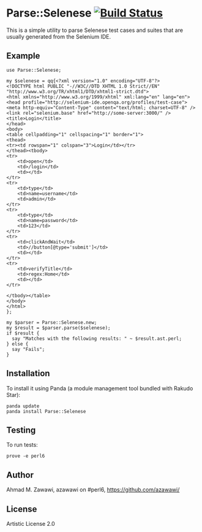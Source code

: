 # Parse::Selenese [![Build Status](https://travis-ci.org/azawawi/perl6-parse-selenese.svg?branch=master)](https://travis-ci.org/azawawi/perl6-parse-selenese)

This is a simple utility to parse Selenese test cases and suites that are
usually generated from the Selenium IDE.

## Example

```Perl6
use Parse::Selenese;

my $selenese = qq{<?xml version="1.0" encoding="UTF-8"?>
<!DOCTYPE html PUBLIC "-//W3C//DTD XHTML 1.0 Strict//EN" "http://www.w3.org/TR/xhtml1/DTD/xhtml1-strict.dtd">
<html xmlns="http://www.w3.org/1999/xhtml" xml:lang="en" lang="en">
<head profile="http://selenium-ide.openqa.org/profiles/test-case">
<meta http-equiv="Content-Type" content="text/html; charset=UTF-8" />
<link rel="selenium.base" href="http://some-server:3000/" />
<title>Login</title>
</head>
<body>
<table cellpadding="1" cellspacing="1" border="1">
<thead>
<tr><td rowspan="1" colspan="3">Login</td></tr>
</thead><tbody>
<tr>
	<td>open</td>
	<td>/login</td>
	<td></td>
</tr>
<tr>
	<td>type</td>
	<td>name=username</td>
	<td>admin</td>
</tr>
<tr>
	<td>type</td>
	<td>name=password</td>
	<td>123</td>
</tr>
<tr>
	<td>clickAndWait</td>
	<td>//button[@type='submit']</td>
	<td></td>
</tr>
<tr>
	<td>verifyTitle</td>
	<td>regex:Home</td>
	<td></td>
</tr>

</tbody></table>
</body>
</html>
};

my $parser = Parse::Selenese.new;
my $result = $parser.parse($selenese);
if $result {
  say "Matches with the following results: " ~ $result.ast.perl;
} else {
  say "Fails";
}
```

## Installation

To install it using Panda (a module management tool bundled with Rakudo Star):

    panda update
    panda install Parse::Selenese

## Testing

To run tests:

    prove -e perl6

## Author

Ahmad M. Zawawi, azawawi on #perl6, https://github.com/azawawi/

## License

Artistic License 2.0
